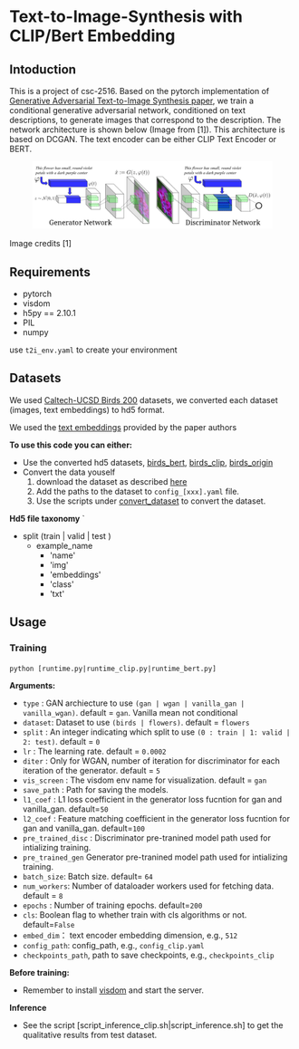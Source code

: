 # Text-to-Image-Synthesis with CLIP/Bert Embedding

## Intoduction

This is a project of csc-2516. Based on the pytorch implementation of [Generative Adversarial Text-to-Image Synthesis paper](https://arxiv.org/abs/1605.05396), we train a conditional generative adversarial network, conditioned on text descriptions, to generate images that correspond to the description. The network architecture is shown below (Image from [1]). This architecture is based on DCGAN. The text encoder can be either CLIP Text Encoder or BERT.

<figure><img src='images/pipeline.png'></figure>
Image credits [1]

## Requirements

- pytorch 
- visdom
- h5py == 2.10.1
- PIL
- numpy

use `t2i_env.yaml` to create your environment
## Datasets

We used [Caltech-UCSD Birds 200](http://www.vision.caltech.edu/visipedia/CUB-200.html) datasets, we converted each dataset (images, text embeddings) to hd5 format. 

We used the [text embeddings](https://github.com/reedscot/icml2016) provided by the paper authors

**To use this code you can either:**

- Use the converted hd5 datasets,  [birds_bert](https://drive.google.com/file/d/1wVeY_W_d0f5QAuSkVf4GaY_m16XPNOoI/view?usp=sharing), [birds_clip](https://drive.google.com/file/d/1c1-cmBqllLbXVeCSY_7MSt8D9Agh4_Yg/view?usp=sharing), [birds_origin](https://utoronto-my.sharepoint.com/:u:/g/personal/zhaoyan_liu_mail_utoronto_ca/EXOKHjhL5WBBsyIh5J_DOmkBO7vDE9gIw9lui5BplCX_3Q?e=9gounS)
- Convert the data youself
  1. download the dataset as described [here](https://github.com/reedscot/cvpr2016)
  2. Add the paths to the dataset to `config_[xxx].yaml` file.
  3. Use the scripts under [convert_dataset](convert_dataset) to convert the dataset.
  
**Hd5 file taxonomy**
`
 - split (train | valid | test )
    - example_name
      - 'name'
      - 'img'
      - 'embeddings'
      - 'class'
      - 'txt'
      
## Usage
### Training

`python [runtime.py|runtime_clip.py|runtime_bert.py]`

**Arguments:**
- `type` : GAN archiecture to use `(gan | wgan | vanilla_gan | vanilla_wgan)`. default = `gan`. Vanilla mean not conditional
- `dataset`: Dataset to use `(birds | flowers)`. default = `flowers`
- `split` : An integer indicating which split to use `(0 : train | 1: valid | 2: test)`. default = `0`
- `lr` : The learning rate. default = `0.0002`
- `diter` :  Only for WGAN, number of iteration for discriminator for each iteration of the generator. default = `5`
- `vis_screen` : The visdom env name for visualization. default = `gan`
- `save_path` : Path for saving the models.
- `l1_coef` : L1 loss coefficient in the generator loss fucntion for gan and vanilla_gan. default=`50`
- `l2_coef` : Feature matching coefficient in the generator loss fucntion for gan and vanilla_gan. default=`100`
- `pre_trained_disc` : Discriminator pre-tranined model path used for intializing training.
- `pre_trained_gen` Generator pre-tranined model path used for intializing training.
- `batch_size`: Batch size. default= `64`
- `num_workers`: Number of dataloader workers used for fetching data. default = `8`
- `epochs` : Number of training epochs. default=`200`
- `cls`: Boolean flag to whether train with cls algorithms or not. default=`False`
- `embed_dim`： text encoder embedding dimension, e.g., `512`
- `config_path`:  config_path, e.g., `config_clip.yaml`
- `checkpoints_path`, path to save checkpoints, e.g., `checkpoints_clip`


**Before training:**
- Remember to install [visdom](https://github.com/fossasia/visdom) and start the server.

**Inference**

- See the script [script_inference_clip.sh|script_inference.sh] to get the qualitative results from test dataset.

